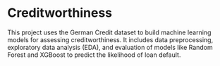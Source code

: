 # Creditworthiness
This project uses the German Credit dataset to build machine learning models for assessing creditworthiness. It includes data preprocessing, exploratory data analysis (EDA), and evaluation of models like Random Forest and XGBoost to predict the likelihood of loan default.
